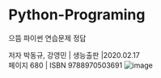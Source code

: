 # Python-Programing
으뜸 파이썬 연습문제 정답

저자 박동규, 강영민 | 생능출판 |2020.02.17  
페이지 680 | ISBN 9788970503691
![image](https://user-images.githubusercontent.com/29862835/136707911-f9a98245-0da3-46a8-a4b6-57a8f73f2dc4.png)
